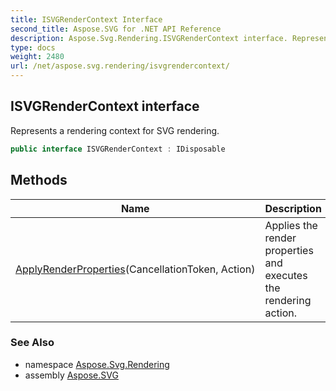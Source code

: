 ```yaml
---
title: ISVGRenderContext Interface
second_title: Aspose.SVG for .NET API Reference
description: Aspose.Svg.Rendering.ISVGRenderContext interface. Represents a rendering context for SVG rendering
type: docs
weight: 2480
url: /net/aspose.svg.rendering/isvgrendercontext/
---
```

## ISVGRenderContext interface

Represents a rendering context for SVG rendering.

```csharp
public interface ISVGRenderContext : IDisposable
```

## Methods

| Name | Description |
| --- | --- |
| [ApplyRenderProperties](../../aspose.svg.rendering/isvgrendercontext/applyrenderproperties/)(CancellationToken, Action) | Applies the render properties and executes the rendering action. |

### See Also

* namespace [Aspose.Svg.Rendering](../../aspose.svg.rendering/)
* assembly [Aspose.SVG](../../)
